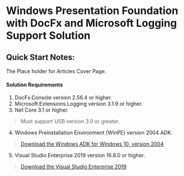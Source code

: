 # Windows Presentation Foundation with DocFx and Microsoft Logging Support Solution

## Quick Start Notes:
The Place holder for Articles Cover Page.

#### Solution Requirements
1. DocFx.Console version 2.56.4 or higher. 
2. Microsoft.Extensions.Logging version 3.1.9 or higher.
3. Net Core 3.1 or higher.


> Must support USB version 3.0 or greater.

4. Windows Preinstallation Environment (WinPE) version 2004 ADK.

> [Download the Windows ADK for Windows 10, version 2004](https://go.microsoft.com/fwlink/?linkid=2120254)

5. Visual Studio Enterprise 2019 version 16.8.0 or higher.


> [Download the Visual Studio Enterprise 2019](https://visualstudio.microsoft.com/thank-you-downloading-visual-studio/?sku=Enterprise&rel=16)






